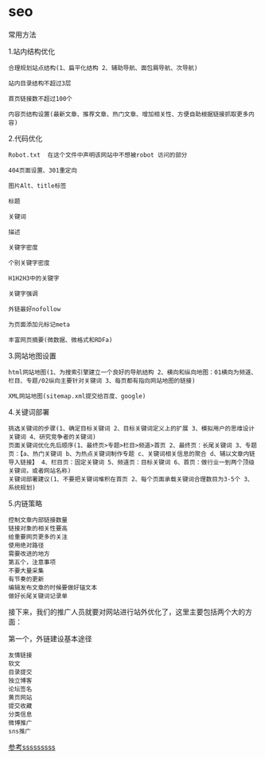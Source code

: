 # seo

常用方法

1.站内结构优化
```
合理规划站点结构(1、扁平化结构 2、辅助导航、面包屑导航、次导航)

站内目录结构不超过3层

首页链接数不超过100个

内容页结构设置(最新文章、推荐文章、热门文章、增加相关性、方便自助根据链接抓取更多内容)
```
2.代码优化
```
Robot.txt  在这个文件中声明该网站中不想被robot 访问的部分

404页面设置、301重定向

图片Alt、title标签

标题

关键词

描述

关键字密度

个别关键字密度

H1H2H3中的关键字

关键字强调

外链最好nofollow

为页面添加元标记meta

丰富网页摘要(微数据、微格式和RDFa)
```
3.网站地图设置
```
html网站地图(1、为搜索引擎建立一个良好的导航结构 2、横向和纵向地图：01横向为频道、栏目、专题/02纵向主要针对关键词 3、每页都有指向网站地图的链接)

XML网站地图(sitemap.xml提交给百度、google)
```
4.关键词部署
```
挑选关键词的步骤(1、确定目标关键词 2、目标关键词定义上的扩展 3、模拟用户的思维设计关键词 4、研究竞争者的关键词)
页面关键词优化先后顺序(1、最终页>专题>栏目>频道>首页 2、最终页：长尾关键词 3、专题页：【a、热门关键词 b、为热点关键词制作专题 c、关键词相关信息的聚合 d、辅以文章内链导入链接】 4、栏目页：固定关键词 5、频道页：目标关键词 6、首页：做行业一到两个顶级关键词，或者网站名称)
关键词部署建议(1、不要把关键词堆积在首页 2、每个页面承载关键词合理数目为3-5个 3、系统规划)
```
5.内链策略
```
控制文章内部链接数量
链接对象的相关性要高
给重要网页更多的关注
使用绝对路径
需要改进的地方
第五个，注意事项
不要大量采集
有节奏的更新
编辑发布文章的时候要做好锚文本
做好长尾关键词记录单
```

接下来，我们的推广人员就要对网站进行站外优化了，这里主要包括两个大的方面：

第一个，外链建设基本途径
```
友情链接
软文
目录提交
独立博客
论坛签名
黄页网站
提交收藏
分类信息
微博推广
sns推广
```

<a href="http://lusongsong.com/reed/664.html">参考sssssssss</a>












